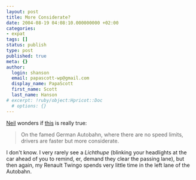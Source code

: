 ```yaml
---
layout: post
title: More Considerate?
date: 2004-08-19 04:08:10.000000000 +02:00
categories:
- expat
tags: []
status: publish
type: post
published: true
meta: {}
author:
  login: shanson
  email: papascott-wp@gmail.com
  display_name: PapaScott
  first_name: Scott
  last_name: Hanson
# excerpt: !ruby/object:Hpricot::Doc
  # options: {}
---
```

<p><a href="http://www.neilarmstrong.de/weblog/2004_08_01_archive.html#109286698366584047">Neil</a> wonders if  <a href="http://news.bbc.co.uk/1/hi/magazine/3574334.stm" title="BBC NEWS | Magazine | Unwritten rules of the motorway">this</a> is really true: </p>
<blockquote><p>On the famed German Autobahn, where there are no speed limits, drivers are faster but more considerate.</p></blockquote>
<p>I don't know. I very rarely see a <em>Lichthupe</em> (blinking your headlights at the car ahead of you to remind, er, demand they clear the passing lane), but then again, my Renault Twingo spends very little time in the left lane of the Autobahn.</p>
